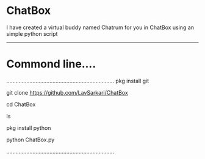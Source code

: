 # ChatBox
I have created a virtual buddy named Chatrum for you in ChatBox using an simple python script
_____________________________________________________________________________________________
# Commond line....
 ......................................................................
 pkg install git

 git clone https://github.com/LavSarkari/ChatBox 

 cd ChatBox

 ls

 pkg install python

 python ChatBox.py

 ......................................................................
